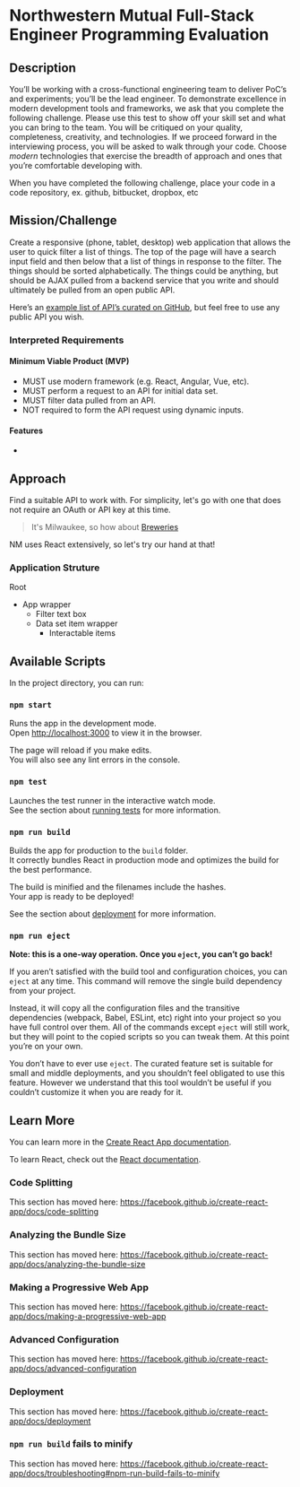 # Northwestern Mutual Full-Stack Engineer Programming Evaluation

## Description

You’ll be working with a cross-functional engineering team to deliver PoC’s and experiments; you’ll be the lead engineer. To demonstrate excellence in modern development tools and frameworks, we ask that you complete the following challenge. Please use this test to show off your skill set and what you can bring to the team. You will be critiqued on your quality, completeness, creativity, and technologies. If we proceed forward in the interviewing process, you will be asked to walk through your code. Choose _modern_ technologies that exercise the breadth of approach and ones that you’re comfortable developing with.

When you have completed the following challenge, place your code in a code repository, ex. github, bitbucket, dropbox, etc

## Mission/Challenge

Create a responsive (phone, tablet, desktop) web application that allows the user to quick filter a list of things. The top of the page will have a search input field and then below that a list of things in response to the filter. The things should be sorted alphabetically. The things could be anything, but should be AJAX pulled from a backend service that you write and should ultimately be pulled from an open public API.

Here’s an [example list of API’s curated on GitHub](https://github.com/toddmotto/public-apis),  but feel free to use any public API you wish.

### Interpreted Requirements

#### Minimum Viable Product (MVP)

* MUST use modern framework (e.g. React, Angular, Vue, etc).
* MUST perform a request to an API for initial data set.
* MUST filter data pulled from an API.
* NOT required to form the API request using dynamic inputs.

#### Features

* 

## Approach

Find a suitable API to work with. For simplicity, let's go with one that does not require an OAuth or API key at this time.
> It's Milwaukee, so how about [Breweries](https://www.openbrewerydb.org/)

NM uses React extensively, so let's try our hand at that!

### Application Struture

Root
- App wrapper
  - Filter text box
  - Data set item wrapper
    - Interactable items


## Available Scripts

In the project directory, you can run:

### `npm start`

Runs the app in the development mode.<br />
Open [http://localhost:3000](http://localhost:3000) to view it in the browser.

The page will reload if you make edits.<br />
You will also see any lint errors in the console.

### `npm test`

Launches the test runner in the interactive watch mode.<br />
See the section about [running tests](https://facebook.github.io/create-react-app/docs/running-tests) for more information.

### `npm run build`

Builds the app for production to the `build` folder.<br />
It correctly bundles React in production mode and optimizes the build for the best performance.

The build is minified and the filenames include the hashes.<br />
Your app is ready to be deployed!

See the section about [deployment](https://facebook.github.io/create-react-app/docs/deployment) for more information.

### `npm run eject`

**Note: this is a one-way operation. Once you `eject`, you can’t go back!**

If you aren’t satisfied with the build tool and configuration choices, you can `eject` at any time. This command will remove the single build dependency from your project.

Instead, it will copy all the configuration files and the transitive dependencies (webpack, Babel, ESLint, etc) right into your project so you have full control over them. All of the commands except `eject` will still work, but they will point to the copied scripts so you can tweak them. At this point you’re on your own.

You don’t have to ever use `eject`. The curated feature set is suitable for small and middle deployments, and you shouldn’t feel obligated to use this feature. However we understand that this tool wouldn’t be useful if you couldn’t customize it when you are ready for it.

## Learn More

You can learn more in the [Create React App documentation](https://facebook.github.io/create-react-app/docs/getting-started).

To learn React, check out the [React documentation](https://reactjs.org/).

### Code Splitting

This section has moved here: https://facebook.github.io/create-react-app/docs/code-splitting

### Analyzing the Bundle Size

This section has moved here: https://facebook.github.io/create-react-app/docs/analyzing-the-bundle-size

### Making a Progressive Web App

This section has moved here: https://facebook.github.io/create-react-app/docs/making-a-progressive-web-app

### Advanced Configuration

This section has moved here: https://facebook.github.io/create-react-app/docs/advanced-configuration

### Deployment

This section has moved here: https://facebook.github.io/create-react-app/docs/deployment

### `npm run build` fails to minify

This section has moved here: https://facebook.github.io/create-react-app/docs/troubleshooting#npm-run-build-fails-to-minify
